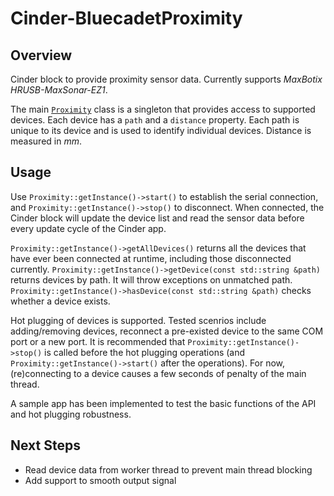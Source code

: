 # Cinder-BluecadetProximity

## Overview

Cinder block to provide proximity sensor data. Currently supports *MaxBotix HRUSB-MaxSonar-EZ1*.

The main [`Proximity`](src/Proximity.h) class is a singleton that provides access to supported devices. Each device has a `path` and a `distance` property. Each path is unique to its device and is used to identify individual devices. Distance is measured in *mm*.

## Usage

Use `Proximity::getInstance()->start()` to establish the serial connection, and `Proximity::getInstance()->stop()` to disconnect. When connected, the Cinder block will update the device list and read the sensor data before every update cycle of the Cinder app.

`Proximity::getInstance()->getAllDevices()` returns all the devices that have ever been connected at runtime, including those disconnected currently. `Proximity::getInstance()->getDevice(const std::string &path)` returns devices by path. It will throw exceptions on unmatched path. `Proximity::getInstance()->hasDevice(const std::string &path)` checks whether a device exists.

Hot plugging of devices is supported. Tested scenrios include adding/removing devices, reconnect a pre-existed device to the same COM port or a new port. It is recommended that `Proximity::getInstance()->stop()` is called before the hot plugging operations (and `Proximity::getInstance()->start()` after the operations). For now, (re)connecting to a device causes a few seconds of penalty of the main thread.

A sample app has been implemented to test the basic functions of the API and hot plugging robustness.

## Next Steps

* Read device data from worker thread to prevent main thread blocking
* Add support to smooth output signal
